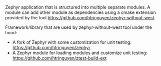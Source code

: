 Zephyr application that is structured into multiple separate modules. A module can add other module as dependencies using a cmake extension provided by the tool https://github.com/htringuyen/zephyr-without-west.

Framework/library that are used by zephyr-without-west tool under the hood:
- A fork of Zephyr with some customization for unit testing: https://github.com/htringuyen/zephyr
- A Zephyr module for loading modules and customize unit testing: https://github.com/htringuyen/ztest-build-ext
